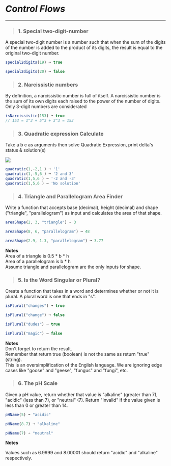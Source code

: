 # ***Control Flows*** 
_____________________________________________________________

> ### 1. Special two-digit-number

A special two-digit number is a number such that when the sum of the digits of the number is added to the product of its digits, the result is equal to the original two-digit number.
```js
special2digits(19) ➞ true

special2digits(20) ➞ false

```

> ### 2. Narcissistic numbers

By definition, a narcissistic number is full of itself. A narcissistic number is the sum of its own digits each raised to the power of the number of digits.
Only 3-digit numbers are considerated
```js
isNarcissistic(153) ➞ true
// 153 = 1^3 + 5^3 + 3^3 = 153

```

> ### 3. Quadratic expression Calculate
Take a b c as arguments then solve Quadratic Expression, print delta's status & solution(s)

<img src="https://www.gstatic.com/education/formulas/images_long_sheet/en/quadratic_equation.svg">

```js
quadratic(1,-2,1 ) ➞ '1'
quadratic(1,-5,6 ) ➞ '2 and 3'
quadratic(1,5,6 ) ➞ '-2 and -3'
quadratic(1,5,6 ) ➞ 'No solution'
```


> ### 4. Triangle and Parallelogram Area Finder
Write a function that accepts base (decimal), height (decimal) and shape ("triangle", "parallelogram") as input and calculates the area of that shape.

```js
areaShape(2, 3, "triangle") ➞ 3

areaShape(8, 6, "parallelogram") ➞ 48

areaShape(2.9, 1.3, "parallelogram") ➞ 3.77
```
**Notes**  
Area of a triangle is 0.5 * b * h   
Area of a parallelogram is b * h   
Assume triangle and parallelogram are the only inputs for shape.  

> ### 5. Is the Word Singular or Plural?
Create a function that takes in a word and determines whether or not it is plural. A plural word is one that ends in "s".

```js
isPlural("changes") ➞ true

isPlural("change") ➞ false

isPlural("dudes") ➞ true

isPlural("magic") ➞ false
```

**Notes**  
Don't forget to return the result.   
Remember that return true (boolean) is not the same as return "true" (string).  
This is an oversimplification of the English language. We are ignoring edge cases like "goose" and "geese", "fungus" and "fungi", etc.   

> ### 6. The pH Scale

Given a pH value, return whether that value is "alkaline" (greater than 7), "acidic" (less than 7), or "neutral" (7). Return "invalid" if the value given is less than 0 or greater than 14.


```js
pHName(5) ➞ "acidic"

pHName(8.7) ➞ "alkaline"

pHName(7) ➞ "neutral"
```

**Notes**

Values such as 6.9999 and 8.00001 should return "acidic" and "alkaline" respectively.
